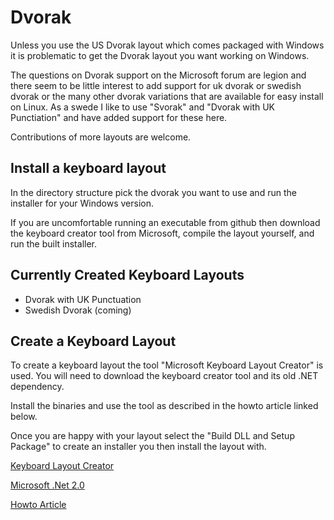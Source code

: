 # Dvorak

Unless you use the US Dvorak layout which comes packaged with Windows it is problematic to get the Dvorak layout you want working on Windows.

The questions on Dvorak support on the Microsoft forum are legion and there seem to be little interest to add support for uk dvorak or swedish dvorak or the many other dvorak variations that are available for easy install on Linux. As a swede I like to use "Svorak" and "Dvorak with UK Punctiation" and have added support for these here.

Contributions of more layouts are welcome.

## Install a keyboard layout

In the directory structure pick the dvorak you want to use and run the installer for your Windows version.

If you are uncomfortable running an executable from github then download the keyboard creator tool from Microsoft, compile the layout yourself, and run the built installer.

## Currently Created Keyboard Layouts

* Dvorak with UK Punctuation
* Swedish Dvorak (coming)

## Create a Keyboard Layout

To create a keyboard layout the tool "Microsoft Keyboard Layout Creator" is used.
You will need to download the keyboard creator tool and its old .NET dependency.

Install the binaries and use the tool as described in the howto article linked below.

Once you are happy with your layout select the "Build DLL and Setup Package" to create an installer you then install the layout with.

[Keyboard Layout Creator](https://www.microsoft.com/en-us/download/details.aspx?id=22339)

[Microsoft .Net 2.0](https://www.microsoft.com/en-us/download/details.aspx?id=22339)

[Howto Article](https://www.makeuseof.com/tag/create-custom-keyboard-layout-windows)
